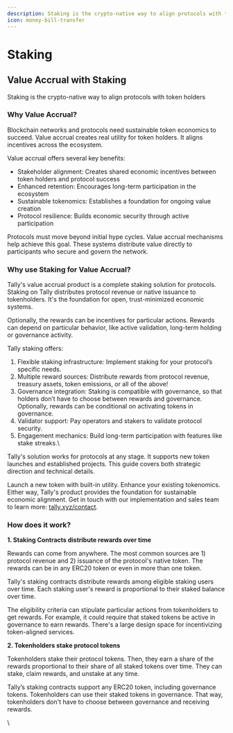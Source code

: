 ```yaml
---
description: Staking is the crypto-native way to align protocols with token holders
icon: money-bill-transfer
---
```


# Staking

## Value Accrual with Staking

Staking is the crypto-native way to align protocols with token holders

### Why Value Accrual?

Blockchain networks and protocols need sustainable token economics to succeed. Value accrual creates real utility for token holders. It aligns incentives across the ecosystem.

Value accrual offers several key benefits:

* Stakeholder alignment: Creates shared economic incentives between token holders and protocol success
* Enhanced retention: Encourages long-term participation in the ecosystem
* Sustainable tokenomics: Establishes a foundation for ongoing value creation
* Protocol resilience: Builds economic security through active participation

Protocols must move beyond initial hype cycles. Value accrual mechanisms help achieve this goal. These systems distribute value directly to participants who secure and govern the network.

### Why use Staking for Value Accrual?

Tally's value accrual product is a complete staking solution for protocols. Staking on Tally distributes protocol revenue or native issuance to tokenholders. It's the foundation for open, trust-minimized economic systems.

Optionally, the rewards can be incentives for particular actions. Rewards can depend on particular behavior, like active validation, long-term holding or governance activity.

Tally staking offers:

1. Flexible staking infrastructure: Implement staking for your protocol’s specific needs.
2. Multiple reward sources: Distribute rewards from protocol revenue, treasury assets, token emissions, or all of the above!
3. Governance integration: Staking is compatible with governance, so that holders don’t have to choose between rewards and governance. Optionally, rewards can be conditional on activating tokens in governance.
4. Validator support: Pay operators and stakers to validate protocol security.
5. Engagement mechanics: Build long-term participation with features like stake streaks.\


Tally's solution works for protocols at any stage. It supports new token launches and established projects. This guide covers both strategic direction and technical details.&#x20;

Launch a new token with built-in utility. Enhance your existing tokenomics. Either way, Tally's product provides the foundation for sustainable economic alignment. Get in touch with our implementation and sales team to learn more: [tally.xyz/contact](https://www.tally.xyz/contact).

### How does it work?

**1. Staking Contracts distribute rewards over time**

Rewards can come from anywhere. The most common sources are 1) protocol revenue and 2) issuance of the protocol's native token. The rewards can be in any ERC20 token or even in more than one token.

Tally's staking contracts distribute rewards among eligible staking users over time. Each staking user's reward is proportional to their staked balance over time.

The eligibility criteria can stipulate particular actions from tokenholders to get rewards. For example, it could require that staked tokens be active in governance to earn rewards. There's a large design space for incentivizing token-aligned services.

**2. Tokenholders stake protocol tokens**

Tokenholders stake their protocol tokens. Then, they earn a share of the rewards proportional to their share of all staked tokens over time. They can stake, claim rewards, and unstake at any time.

Tally’s staking contracts support any ERC20 token, including governance tokens. Tokenholders can use their staked tokens in governance. That way, tokenholders don't have to choose between governance and receiving rewards.



\
